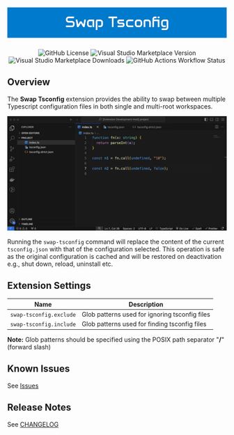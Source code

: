 <h1 style="text-align: center;">
  <img src="https://raw.githubusercontent.com/harrydowning/swap-tsconfig/main/assets/banner.png" alt="Swap Tsconfig">
</h1>

<div style="text-align: center;">

![GitHub License](https://img.shields.io/github/license/harrydowning/swap-tsconfig?style=for-the-badge)
![Visual Studio Marketplace Version](https://img.shields.io/visual-studio-marketplace/v/harrydowning.swap-tsconfig?style=for-the-badge)
![Visual Studio Marketplace Downloads](https://img.shields.io/visual-studio-marketplace/d/harrydowning.swap-tsconfig?style=for-the-badge)
![GitHub Actions Workflow Status](https://img.shields.io/github/actions/workflow/status/harrydowning/swap-tsconfig/pipeline.yml?style=for-the-badge)

</div>

## Overview

The **Swap Tsconfig** extension provides the ability to swap between multiple Typescript configuration files in both single and multi-root workspaces.

![Swap Tsconfig Usage](https://raw.githubusercontent.com/harrydowning/swap-tsconfig/main/assets/usage.gif)

Running the `swap-tsconfig` command will replace the content of the current `tsconfig.json` with that of the configuration selected. This operation is safe as the original configuration is cached and will be restored on deactivation e.g., shut down, reload, uninstall etc.

## Extension Settings

| Name                    | Description                                    |
| ----------------------- | ---------------------------------------------- |
| `swap-tsconfig.exclude` | Glob patterns used for ignoring tsconfig files |
| `swap-tsconfig.include` | Glob patterns used for finding tsconfig files  |

**Note:** Glob patterns should be specified using the POSIX path separator "**/**" (forward slash)

## Known Issues

See [Issues](https://github.com/harrydowning/swap-tsconfig/issues)

## Release Notes

See [CHANGELOG](CHANGELOG.md)
